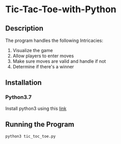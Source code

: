 # Tic-Tac-Toe-with-Python
## Description
The program handles the following Intricacies:
  1. Visualize the game
  2. Allow players to enter moves
  3. Make sure moves are valid and handle if not
  4. Determine if there's a winner
  
 ## Installation
 ### Python3.7
 Install python3 using this [link](https://www.python.org/)
 
 ## Running the Program
 ```python3 tic_toc_toe.py```
